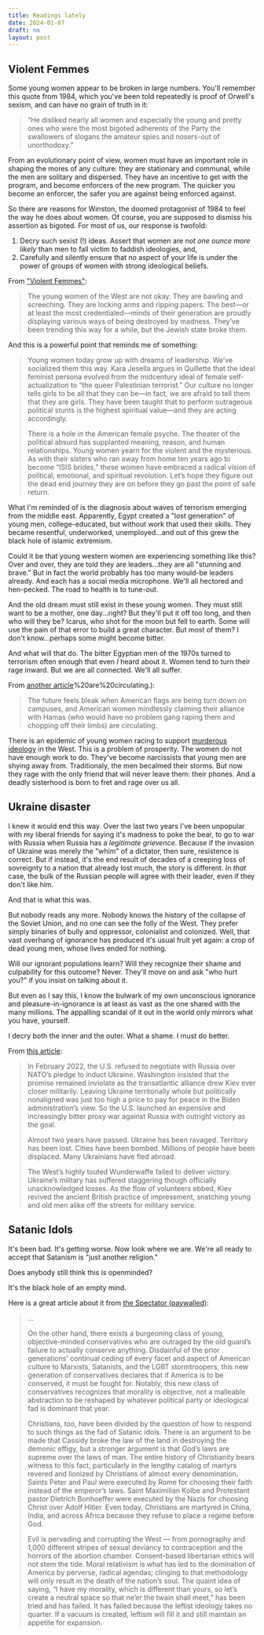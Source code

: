 ```yaml
---
title: Readings lately
date: 2024-01-07
draft: no
layout: post
---
```


## Violent Femmes

Some young women appear to be broken in large numbers. You'll remember
this quote from 1984, which you've been told repeatedly is proof
of Orwell's sexism, and can have no grain of truth in it:

> “He disliked nearly all women and especially the young and pretty ones who were the most bigoted adherents of the Party the swallowers of slogans the amateur spies and nosers-out of unorthodoxy.”

From an evolutionary point of view, women must have an important role
in shaping the mores of any culture: they are stationary and communal, while
the men are solitary and dispersed. They have an incentive to get with
the program, and become enforcers of the new program. The quicker you
become an enforcer, the safer you are against being enforced against.

So there are reasons for Winston, the doomed protagonist of 1984 to feel
the way he does about women. Of course, you are supposed to dismiss his
assertion as bigoted. For most of us, our response is twofold:

1. Decry such sexist (!) ideas. Assert that women are *not one ounce more
   likely* than men to fall victim to faddish ideologies, and,
2. Carefully and silently ensure that no aspect of your life is under the
   power of groups of women with strong ideological beliefs.

From ["Violent Femmes"](https://americanmind.org/salvo/violent-femmes/):

> The young women of the West are not okay. They are bawling and screeching. They are locking arms and ripping papers. The best—or at least the most credentialed—minds of their generation are proudly displaying various ways of being destroyed by madness. They’ve been trending this way for a while, but the Jewish state broke them.

And this is a powerful point that reminds me of something:

> Young women today grow up with dreams of leadership. We’ve socialized them this way. Kara Jesella argues in Quillette that the ideal feminist persona evolved from the midcentury ideal of female self-actualization to “the queer Palestinian terrorist.” Our culture no longer tells girls to be all that they can be—in fact, we are afraid to tell them that they are girls. They have been taught that to perform outrageous political stunts is the highest spiritual value—and they are acting accordingly.
> 
> There is a hole in the American female psyche. The theater of the political absurd has supplanted meaning, reason, and human relationships. Young women yearn for the violent and the mysterious. As with their sisters who ran away from home ten years ago to become “ISIS brides,” these women have embraced a radical vision of political, emotional, and spiritual revolution. Let’s hope they figure out the dead end journey they are on before they go past the point of safe return.

What I'm reminded of is the diagnosis about waves of terrorism emerging
from the middle east. Apparently, Egypt created a "lost generation" of
young men, college-educated, but without work that used their skills.
They became resentful, underworked, unemployed...and out of this grew
the black hole of islamic extremism.

Could it be that young western women are experiencing something like this?
Over and over, they are told they are leaders...they are all "stunning and
brave." But in fact the world probably has too many would-be leaders
already. And each has a social media microphone. We'll all hectored and
hen-pecked. The road to health is to tune-out.

And the old dream must still exist in these young women. They must still
want to be a mother, one day...right? But they'll put it off too long, and
then who will they be? Icarus, who shot for the moon but fell to earth.
Some will use the pain of that error to build a great character.
But most of them? I don't know...perhaps some might become bitter.

And what will that do. The bitter Egyptian men of the 1970s turned to
terrorism often enough that even *I* heard about it. Women tend to
turn their rage inward. But we are all connected. We'll all suffer.

From [another article](https://aish.com/osama-bin-ladens-letter-to-america-goes-viral/#:~:text=The%20future%20feels%20bleak%20when,off%20their%20limbs)%20are%20circulating.):

> The future feels bleak when American flags are being torn down on campuses, and American women mindlessly claiming their alliance with Hamas (who would have no problem gang raping them and chopping off their limbs) are circulating.

There is an epidemic of young women racing to support [murderous ideology](https://www.spiked-online.com/2023/11/24/meet-the-tiktok-teens-converting-to-islam/)
in the West. This is a problem of prosperity. The women do not have enough
work to do. They've become narcissists that young men are shying away from.
Traditionaly, the men becalmed their storms. But now they rage with the
only friend that will never leave them: their phones. And a deadly sisterhood
is born to fret and rage over us all.

## Ukraine disaster

I knew it would end this way. Over the last two years I've been unpopular
with my liberal friends for saying it's madness to poke the bear, to go
to war with Russia when Russia has a *legitimate grievence*. Because
if the invasion of Ukraine was merely the "whim" of a dictator, then
sure, resistence is correct. But if instead, it's the end result of decades
of a creeping loss of sovreignty to a nation that already lost much, the
story is different. In *that* case, the bulk of the Russian people will
agree with their leader, even if they don't like him.

And that is what this was.

But nobody reads any more. Nobody knows the history of the collapse of
the Soviet Union, and no one can see the folly of the West. They prefer
simply binaries of bully and oppressor, colonialist and colonized.
Well, that vast overhang of ignorance has produced it's usual fruit yet
again: a crop of dead young men, whose lives ended for nothing.

Will our ignorant populations learn? Will they recognize their shame and
culpability for this outcome? Never. They'll move on and ask "who hurt
you?" if you insist on talking about it.

But even as I say this, I know the bulwark of my own unconscious
ignorance and pleasure-in-ignorance is at least as vast as the one shared
with the many millions. The appalling scandal of it out in the world only
mirrors what you have, yourself.

I decry both the inner and the outer. What a shame. I must do better.

From [this article](https://www.theamericanconservative.com/so-now-washington-tells-us/):

> In February 2022, the U.S. refused to negotiate with Russia over NATO’s pledge to induct Ukraine. Washington insisted that the promise remained inviolate as the transatlantic alliance drew Kiev ever closer militarily. Leaving Ukraine territorially whole but politically nonaligned was just too high a price to pay for peace in the Biden administration’s view. So the U.S. launched an expensive and increasingly bitter proxy war against Russia with outright victory as the goal.
> 
> Almost two years have passed. Ukraine has been ravaged. Territory has been lost. Cities have been bombed. Millions of people have been displaced. Many Ukrainians have fled abroad. 
> 
> The West’s highly touted Wunderwaffe failed to deliver victory. Ukraine’s military has suffered staggering though officially unacknowledged losses. As the flow of volunteers ebbed, Kiev revived the ancient British practice of impressment, snatching young and old men alike off the streets for military service.


## Satanic Idols

It's been bad. It's getting worse. Now look where we are.
We're all ready to accept that Satanism is "just another religion."

Does anybody still think this is openminded?

It's the black hole of an empty mind.

Here is a great article about it from [the Spectator (paywalled)](https://spectator.org/which-way-western-man-satanic-idols-or-christian-morality/):

>
> ...
>
> On the other hand, there exists a burgeoning class of young, objective-minded
> conservatives who are outraged by the old guard’s failure to actually conserve
> anything. Disdainful of the prior generations’ continual ceding of every facet
> and aspect of American culture to Marxists, Satanists, and the LGBT
> stormtroopers, this new generation of conservatives declares that if America is
> to be conserved, it must be fought for. Notably, this new class of
> conservatives recognizes that morality is objective, not a malleable
> abstraction to be reshaped by whatever political party or ideological fad is
> dominant that year.
> 
> Christians, too, have been divided by the question of how to respond to such
> things as the fad of Satanic idols. There is an argument to be made that
> Cassidy broke the law of the land in destroying the demonic effigy, but a
> stronger argument is that God’s laws are supreme over the laws of man. The
> entire history of Christianity bears witness to this fact, particularly in the
> lengthy catalog of martyrs revered and lionized by Christians of almost every
> denomination. Saints Peter and Paul were executed by Rome for choosing their
> faith instead of the emperor’s laws. Saint Maximilian Kolbe and Protestant
> pastor Dietrich Bonhoeffer were executed by the Nazis for choosing Christ over
> Adolf Hitler. Even today, Christians are martyred in China, India, and across
> Africa because they refuse to place a regime before God.
> 
> Evil is pervading and corrupting the West — from pornography and 1,000
> different stripes of sexual deviancy to contraception and the horrors of the
> abortion chamber. Consent-based libertarian ethics will not stem the tide.
> Moral relativism is what has led to the domination of America by perverse,
> radical agendas; clinging to that methodology will only result in the death of
> the nation’s soul. The quaint idea of saying, “I have my morality, which is
> different than yours, so let’s create a neutral space so that ne’er the twain
> shall meet,” has been tried and has failed. It has failed because the leftist
> ideology takes no quarter. If a vacuum is created, leftism will fill it and
> still maintain an appetite for expansion.

